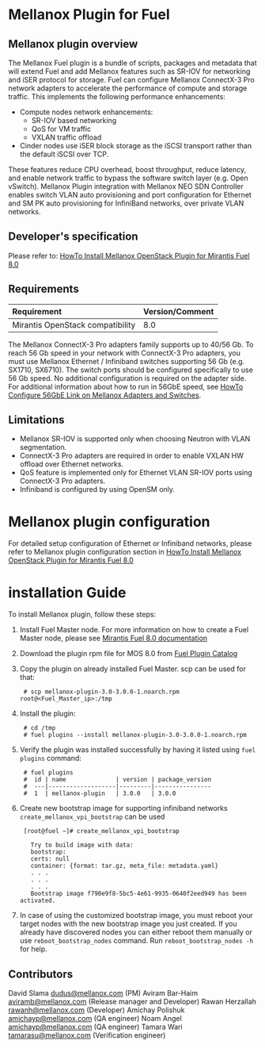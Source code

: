 Mellanox Plugin for Fuel
=======================

Mellanox plugin overview
------------------------

The Mellanox Fuel plugin is a bundle of scripts, packages and metadata that will extend Fuel
and add Mellanox features such as SR-IOV for networking and iSER protocol for storage.
Fuel can configure Mellanox ConnectX-3 Pro network adapters to accelerate the performance of
compute and storage traffic.
This implements the following performance enhancements:

-  Compute nodes network enhancements:
    -    SR-IOV based networking
    -    QoS for VM traffic
    -    VXLAN traffic offload
-  Cinder nodes use iSER block storage as the iSCSI transport rather than the default iSCSI over TCP.

These features reduce CPU overhead, boost throughput, reduce latency, and enable network traffic to
bypass the software switch layer (e.g. Open vSwitch). Mellanox Plugin integration with Mellanox NEO
SDN Controller enables switch VLAN auto provisioning and port configuration for Ethernet and SM PK
auto provisioning for InfiniBand networks, over private VLAN networks.

Developer's specification
-------------------------

Please refer to:
[HowTo Install Mellanox OpenStack Plugin for Mirantis Fuel 8.0](https://community.mellanox.com/docs/DOC-2435)

Requirements
------------

| Requirement                      | Version/Comment |
|:---------------------------------|:----------------|
| Mirantis OpenStack compatibility |  8.0            |

The Mellanox ConnectX-3 Pro adapters family supports up to 40/56 Gb. To reach 56 Gb speed in
your network with ConnectX-3 Pro adapters, you must use Mellanox Ethernet / Infiniband switches
supporting 56 Gb (e.g. SX1710, SX6710). The switch ports should be configured specifically to use
56 Gb speed. No additional configuration is required on the adapter side. For additional
information about how to run in 56GbE speed, see [HowTo Configure 56GbE Link on Mellanox Adapters
and Switches](http://community.mellanox.com/docs/DOC-1460).

Limitations
-----------

- Mellanox SR-IOV is supported only when choosing Neutron with VLAN segmentation.
- ConnectX-3 Pro adapters are required in order to enable VXLAN HW offload over Ethernet networks.
- QoS feature is implemented only for Ethernet VLAN SR-IOV ports using ConnectX-3 Pro adapters.
- Infiniband is configured by using OpenSM only.

Mellanox plugin configuration
=============================

For detailed setup configuration of Ethernet or Infiniband networks, please refer to Mellanox plugin
configuration section in
[HowTo Install Mellanox OpenStack Plugin for Mirantis Fuel 8.0](https://community.mellanox.com/docs/DOC-2435)

installation Guide
==================

To install Mellanox plugin, follow these steps:

1. Install Fuel Master node. For more information on how to create a Fuel Master node, please see
[Mirantis Fuel 8.0 documentation](https://docs.mirantis.com/openstack/fuel/fuel-8.0/)

2. Download the plugin rpm file for MOS 8.0 from
[Fuel Plugin Catalog](https://www.mirantis.com/products/openstack-drivers-and-plugins/fuel-plugins)

3. Copy the plugin on already installed Fuel Master. scp can be used for that:

        # scp mellanox-plugin-3.0-3.0.0-1.noarch.rpm root@<Fuel_Master_ip>:/tmp

4. Install the plugin:

        # cd /tmp
        # fuel plugins --install mellanox-plugin-3.0-3.0.0-1.noarch.rpm

5. Verify the plugin was installed successfully by having it listed using ``fuel plugins`` command:

        # fuel plugins
        #  id | name              | version | package_version
        #  ---|-------------------|---------|----------------
        #  1  | mellanox-plugin   | 3.0.0   | 3.0.0

6. Create new bootstrap image for supporting infiniband networks ``create_mellanox_vpi_bootstrap``
can be used

        [root@fuel ~]# create_mellanox_vpi_bootstrap

          Try to build image with data:
          bootstrap:
          certs: null
          container: {format: tar.gz, meta_file: metadata.yaml}
          . . .
          . . .
          . . .
          Bootstrap image f790e9f8-5bc5-4e61-9935-0640f2eed949 has been activated.

7. In case of using the customized bootstrap image, you must reboot your target nodes with the
new bootstrap image you just created. If you already have discovered nodes you can either reboot them
manually or use `reboot_bootstrap_nodes` command.  Run `reboot_bootstrap_nodes -h` for help.

Contributors
------------

David Slama <dudus@mellanox.com> (PM)
Aviram Bar-Haim <aviramb@mellanox.com> (Release manager and Developer)
Rawan Herzallah <rawanh@mellanox.com> (Developer)
Amichay Polishuk <amichayp@mellanox.com> (QA engineer)
Noam Angel <amichayp@mellanox.com> (QA engineer)
Tamara Wari <tamarasu@mellanox.com> (Verification engineer)
